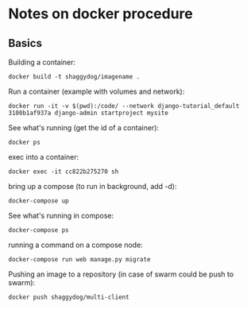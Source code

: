 # Notes on docker procedure

## Basics

Building a container:
```
docker build -t shaggydog/imagename .
```
Run a container (example with volumes and network):
```
docker run -it -v $(pwd):/code/ --network django-tutorial_default 3100b1af937a django-admin startproject mysite
```
See what's running (get the id of a container):
```
docker ps
```
exec into a container:
```
docker exec -it cc822b275270 sh
```
bring up a compose (to run in background, add -d):
```
docker-compose up
```
See what's running in compose:
```
docker-compose ps
```
running a command on a compose node:
```
docker-compose run web manage.py migrate
```
Pushing an image to a repository (in case of swarm could be push to swarm):
```
docker push shaggydog/multi-client
```

